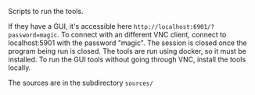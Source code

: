 Scripts to run the tools.

If they have a GUI, it's accessible here `http://localhost:6901/?password=magic`.
To connect with an different VNC client, connect to localhost:5901 with the password "magic".
The session is closed once the program being run is closed.
The tools are run using docker, so it must be installed.
To run the GUI tools without going through VNC, install the tools locally.

The sources are in the subdirectory `sources/`
